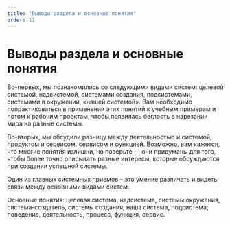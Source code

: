 ```yaml
---
title: "Выводы раздела и основные понятия"
order: 11
---
```


# Выводы раздела и основные понятия



Во-первых, мы познакомились со следующими видами систем: целевой системой, надсистемой, системами создания, подсистемами, системами в окружении, «нашей системой». Вам необходимо попрактиковаться в применении этих понятий к учебным примерам и потом к рабочим проектам, чтобы появилась беглость в нарезании мира на разные системы.

Во-вторых, мы обсудили разницу между деятельностью и системой, продуктом и сервисом, сервисом и функцией. Возможно, вам кажется, что многие понятия излишни, но поверьте — они придуманы для того, чтобы более точно описывать разные интересы, которые обсуждаются при создании успешной системы.

Один из главных системных приемов – это умение различать и видеть связи между основными видами систем.

Основные понятия: целевая система, надсистема, системы окружения, система-создатель, системы создания, наша система, подсистема; поведение, деятельность, процесс, функция, сервис.

